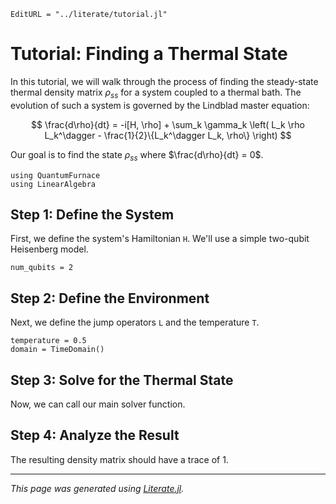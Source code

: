 ```@meta
EditURL = "../literate/tutorial.jl"
```

# Tutorial: Finding a Thermal State

In this tutorial, we will walk through the process of finding the steady-state
thermal density matrix $\rho_{ss}$ for a system coupled to a thermal bath.
The evolution of such a system is governed by the Lindblad master equation:

$$ \frac{d\rho}{dt} = -i[H, \rho] + \sum_k \gamma_k \left( L_k \rho L_k^\dagger - \frac{1}{2}\{L_k^\dagger L_k, \rho\} \right) $$

Our goal is to find the state $\rho_{ss}$ where $\frac{d\rho}{dt} = 0$.

````@example tutorial
using QuantumFurnace
using LinearAlgebra
````

## Step 1: Define the System
First, we define the system's Hamiltonian `H`. We'll use a simple
two-qubit Heisenberg model.

````@example tutorial
num_qubits = 2
````

## Step 2: Define the Environment
Next, we define the jump operators `L` and the temperature `T`.

````@example tutorial
temperature = 0.5
domain = TimeDomain()
````

## Step 3: Solve for the Thermal State
Now, we can call our main solver function.

## Step 4: Analyze the Result
The resulting density matrix should have a trace of 1.

---

*This page was generated using [Literate.jl](https://github.com/fredrikekre/Literate.jl).*

